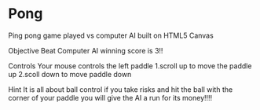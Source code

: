 # Pong

Ping pong game played vs computer AI built on HTML5 Canvas

Objective 
Beat Computer AI winning score is 3!!

Controls
Your mouse controls the left paddle 
1.scroll up to move the paddle up 
2.scoll down to move paddle down

Hint
It is all about ball control if you take risks and hit the ball with the corner of your paddle you will give the AI a run for its money!!!!
